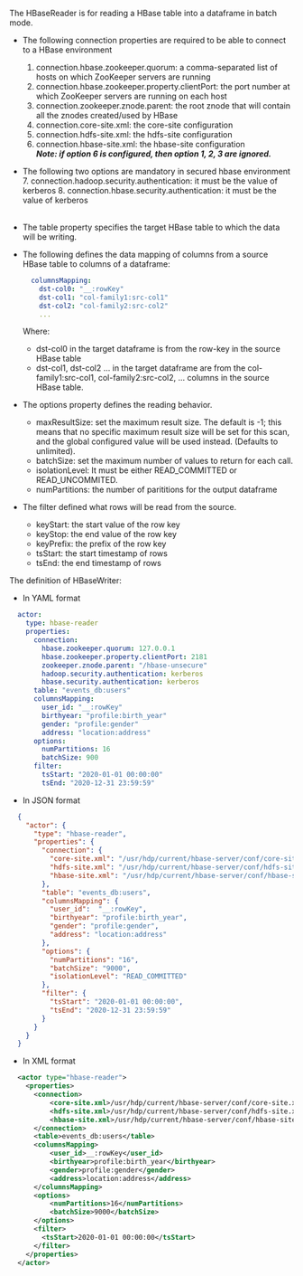 The HBaseReader is for reading a HBase table into a dataframe in batch mode.

- The following connection properties are required to be able to connect to a HBase environment
    1. connection.hbase.zookeeper.quorum: a comma-separated list of hosts on which ZooKeeper servers are running
    2. connection.hbase.zookeeper.property.clientPort: the port number at which ZooKeeper servers are running on each host
    3. connection.zookeeper.znode.parent: the root znode that will contain all the znodes created/used by HBase
    4. connection.core-site.xml: the core-site configuration
    5. connection.hdfs-site.xml: the hdfs-site configuration
    6. connection.hbase-site.xml: the hbase-site configuration  
       _**Note: if option 6 is configured, then option 1, 2, 3 are ignored.**_
- The following two options are mandatory in secured hbase environment
    7. connection.hadoop.security.authentication: it must be the value of kerberos
    8. connection.hbase.security.authentication: it must be the value of kerberos  
       <br />

- The table property specifies the target HBase table to which the data will be writing.
- The following defines the data mapping of columns from a source HBase table to columns of a dataframe:
  ```yaml
    columnsMapping:
      dst-col0: "__:rowKey"
      dst-col1: "col-family1:src-col1"
      dst-col2: "col-family2:src-col2"
      ...
  ```
  Where: 
  - dst-col0 in the target dataframe is from the row-key in the source HBase table
  - dst-col1, dst-col2 ... in the target dataframe are from the col-family1:src-col1, col-family2:src-col2, ... columns in the source HBase table.

- The options property defines the reading behavior.
  - maxResultSize: set the maximum result size. The default is -1; this means that no specific maximum result size will be set for this scan, and the global configured value will be used instead. (Defaults to unlimited).
  - batchSize: set the maximum number of values to return for each call.
  - isolationLevel: It must be either READ_COMMITTED or READ_UNCOMMITED.
  - numPartitions: the number of parititions for the output dataframe
- The filter defined what rows will be read from the source.
  - keyStart: the start value of the row key
  - keyStop: the end value of the row key
  - keyPrefix: the prefix of the row key
  - tsStart: the start timestamp of rows
  - tsEnd: the end timestamp of rows
       <br />

The definition of HBaseWriter:
- In YAML format
```yaml
  actor:
    type: hbase-reader
    properties:
      connection:
        hbase.zookeeper.quorum: 127.0.0.1
        hbase.zookeeper.property.clientPort: 2181
        zookeeper.znode.parent: "/hbase-unsecure"
        hadoop.security.authentication: kerberos
        hbase.security.authentication: kerberos
      table: "events_db:users"
      columnsMapping:
        user_id: "__:rowKey"
        birthyear: "profile:birth_year"
        gender: "profile:gender"
        address: "location:address"
      options:
        numPartitions: 16
        batchSize: 900
      filter: 
        tsStart: "2020-01-01 00:00:00"
        tsEnd: "2020-12-31 23:59:59"
```

- In JSON format
```json
  {
    "actor": {
      "type": "hbase-reader",
      "properties": {
        "connection": {
          "core-site.xml": "/usr/hdp/current/hbase-server/conf/core-site.xml",
          "hdfs-site.xml": "/usr/hdp/current/hbase-server/conf/hdfs-site.xml",
          "hbase-site.xml": "/usr/hdp/current/hbase-server/conf/hbase-site.xml"
        },
        "table": "events_db:users",
        "columnsMapping": {
          "user_id":  "__:rowKey",
          "birthyear": "profile:birth_year",
          "gender": "profile:gender",
          "address": "location:address"
        },
        "options": {
          "numPartitions": "16",
          "batchSize": "9000",
          "isolationLevel": "READ_COMMITTED"
        },
        "filter": {
          "tsStart": "2020-01-01 00:00:00",
          "tsEnd": "2020-12-31 23:59:59"
        }
      }
    }
  }
```

- In XML format
```xml
  <actor type="hbase-reader">
    <properties>
      <connection>
          <core-site.xml>/usr/hdp/current/hbase-server/conf/core-site.xml</core-site.xml>
          <hdfs-site.xml>/usr/hdp/current/hbase-server/conf/hdfs-site.xml</hdfs-site.xml>
          <hbase-site.xml>/usr/hdp/current/hbase-server/conf/hbase-site.xml</hbase-site.xml>
      </connection>
      <table>events_db:users</table>
      <columnsMapping>
          <user_id>__:rowKey</user_id>
          <birthyear>profile:birth_year</birthyear>
          <gender>profile:gender</gender>
          <address>location:address</address>
      </columnsMapping>
      <options>
          <numPartitions>16</numPartitions>
          <batchSize>9000</batchSize>
      </options>
      <filter>
        <tsStart>2020-01-01 00:00:00</tsStart>
      </filter>
    </properties>
  </actor>
```
